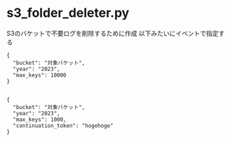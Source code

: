 # s3_folder_deleter.py
S3のバケットで不要ログを削除するために作成
以下みたいにイベントで指定する

```
{
  "bucket": "対象バケット",
  "year": "2023",
  "max_keys": 10000
}
```

```

{
  "bucket": "対象バケット",
  "year": "2023",
  "max_keys": 1000,
  "continuation_token": "hogehoge"
}
```
